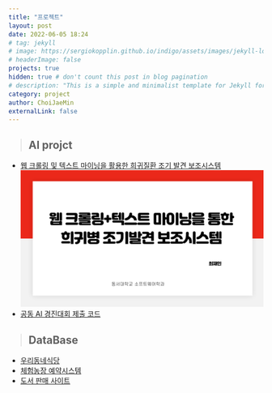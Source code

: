 ```yaml
---
title: "프로젝트"
layout: post
date: 2022-06-05 18:24
# tag: jekyll
# image: https://sergiokopplin.github.io/indigo/assets/images/jekyll-logo-light-solid.png
# headerImage: false
projects: true
hidden: true # don't count this post in blog pagination
# description: "This is a simple and minimalist template for Jekyll for those who likes to eat noodles."
category: project
author: ChoiJaeMin
externalLink: false
---
```



 > ## AI projct
  - [웹 크롤링 및 텍스트 마이닝을 활용한 희귀질환 조기 발견 보조시스템][1]
  [![slide1](/assets/images/slide1.png)](https://j-mini0000.github.io/%EC%9B%B9_%ED%81%AC%EB%A1%A4%EB%A7%81_%EB%B0%8F_%ED%85%8D%EC%8A%A4%ED%8A%B8_%EB%A7%88%EC%9D%B4%EB%8B%9D%EC%9D%84_%ED%99%9C%EC%9A%A9%ED%95%9C_%ED%9D%AC%EA%B7%80%EC%A7%88%ED%99%98_%EC%A1%B0%EA%B8%B0_%EB%B0%9C%EA%B2%AC_%EB%B3%B4%EC%A1%B0%EC%8B%9C%EC%8A%A4%ED%85%9C)
  - [공동 AI 경진대회 제출 코드][2]

  
 > ## DataBase
  - [우리동네식당][3]
  - [체험농장 예약시스템][4]
  - [도서 판매 사이트][5]
  


[1]:https://github.com/J-mini0000/search-rare-disease
[2]:https://github.com/J-mini0000/public-AI-contest
[3]:https://github.com/J-mini0000/uridong
[4]:https://github.com/J-mini0000/FarmRSV
[5]:https://github.com/J-mini0000/book-sales-site


